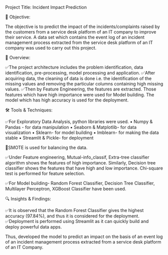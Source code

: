  Project Title: Incident Impact Prediction 

🎯 Objective:

The objective is to predict the impact of the incidents/complaints raised by the customers from a service desk platform of an IT company to improve their service. 
A data set which contains the event log of an incident management process extracted from the service desk platform of an IT company was used to carry out this project.
 
📌 Overview: 

✅The project architecture includes the problem identification, data identification, pre-processing, model processing and application. 
✅After acquiring data, the cleaning of data is done i.e. the identification of the missing values and removing the particular columns containing high missing values. 
✅Then by Feature Engineering, the features are extracted. Those features which have high importance were used for Model building. The model which has high accuracy is used for the deployment. 

🛠️ Tools & Techniques:

✅For Exploratory Data Analysis, python libraries were used. 
 ▪️ Numpy & Pandas - for data manipulation
 ▪️ Seaborn & Matplotlib- for data visualization
 ▪️ Sklearn- for model building
 ▪️ Imblearn- for making the data stable
 ▪️ Streamlit & Pickle- for deployment

🔹SMOTE is used for balancing the data. 
 
✅Under Feature engineering, Mutual-info_classif, Extra-tree classifier algorithm shows the features of high importance. 
Similarly, Decision tree classifier shows the features that have high and low importance. Chi-square test is performed for feature selection. 

✅For Model building- Random Forest Classifier, Decision Tree Classifier, Multilayer Perceptron, XGBoost Classifier have been used.

🔍 Insights & Findings:

✅It is observed that the Random Forest Classifier gives the highest accuracy (97.84%), and thus it is considered for the deployment. 
✅Deployment is performed using Streamlit as it can quickly build and deploy powerful data apps.

Thus, developed the model to predict an impact on the basis of an event log of an incident management process extracted from a service desk platform of an IT Company.
